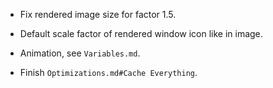 * Fix rendered image size for factor 1.5.
* Default scale factor of rendered window icon like in image.

* Animation, see `Variables.md`.
* Finish `Optimizations.md#Cache Everything`.